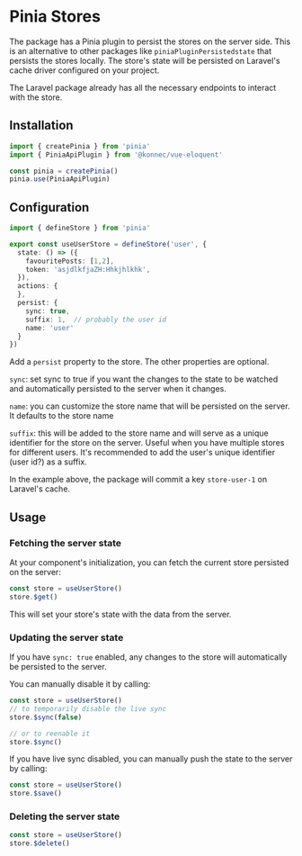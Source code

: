 # Pinia Stores

The package has a Pinia plugin to persist the stores on the server side. This is an alternative 
to other packages like `piniaPluginPersistedstate` that persists the stores locally.
The store's state will be persisted on Laravel's cache driver configured on your project.

The Laravel package already has all the necessary endpoints to interact with the store.
## Installation

```ts
import { createPinia } from 'pinia'
import { PiniaApiPlugin } from '@konnec/vue-eloquent'

const pinia = createPinia()
pinia.use(PiniaApiPlugin)
```

## Configuration

```ts {10-14}
import { defineStore } from 'pinia'

export const useUserStore = defineStore('user', {
  state: () => ({
    favouritePosts: [1,2],
    token: 'asjdlkfjaZH:Hhkjhlkhk',
  }),
  actions: {
  },
  persist: {
    sync: true,
    suffix: 1,  // probably the user id
    name: 'user'
  }
})
```

Add a `persist` property to the store. The other properties are optional.

`sync`: set sync to true if you want the changes to the state to be watched 
and automatically persisted to the server when it changes.

`name`: you can customize the store name that will be persisted on the server. It defaults
to the store name

`suffix`: this will be added to the store name and will serve as a unique identifier
for the store on the server. Useful when you have multiple stores for different users. 
It's recommended to add the user's unique identifier (user id?) as a suffix.

In the example above, the package will commit a key `store-user-1` on Laravel's cache.

## Usage

### Fetching the server state
At your component's initialization, you can fetch the current store persisted on the server:
```ts
const store = useUserStore()
store.$get()
```
This will set your store's state with the data from the server.

### Updating the server state
If you have `sync: true` enabled, any changes to the store will automatically be
persisted to the server.

You can manually disable it by calling:
```ts
const store = useUserStore()
// to temporarily disable the live sync
store.$sync(false)

// or to reenable it
store.$sync()
```

If you have live sync disabled, you can manually push the state to the server by calling:
```ts
const store = useUserStore()
store.$save()
```

### Deleting the server state
```ts
const store = useUserStore()
store.$delete()
```
